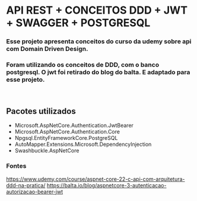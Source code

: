 # API REST + CONCEITOS DDD + JWT + SWAGGER + POSTGRESQL
### Esse projeto apresenta conceitos do curso da udemy sobre api com Domain Driven Design.
### Foram utilizando os conceitos de DDD, com o banco postgresql. O jwt foi retirado do blog do balta. E adaptado para esse projeto. 

<br>
<h2>Pacotes utilizados</h2>

* Microsoft.AspNetCore.Authentication.JwtBearer
* Microsoft.AspNetCore.Authentication.Core
* Npgsql.EntityFrameworkCore.PostgreSQL
* AutoMapper.Extensions.Microsoft.DependencyInjection
* Swashbuckle.AspNetCore

### Fontes
https://www.udemy.com/course/aspnet-core-22-c-api-com-arquitetura-ddd-na-pratica/
https://balta.io/blog/aspnetcore-3-autenticacao-autorizacao-bearer-jwt







